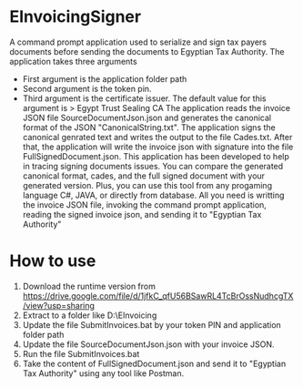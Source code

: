 # EInvoicingSigner
A command prompt application used to serialize and sign tax payers documents before sending the documents to Egyptian Tax Authority. The application takes three arguments
  * First argument is the application folder path
  * Second argument is the token pin.
  * Third argument is the certificate issuer. The default value for this argument is > Egypt Trust Sealing CA
The application reads the invoice JSON file SourceDocumentJson.json and generates the canonical format of the JSON "CanonicalString.txt". The application signs the canonical genrated text and writes the output to the file Cades.txt. After that, the application will write the invoice json with signature into the file FullSignedDocument.json. 
This application has been developed to help in tracing signing documents issues. You can compare the generated canonical format, cades, and the full signed document with your generated version. Plus, you can use this tool from any progaming language C#, JAVA, or directly from database. All you need is writting the invoice JSON file, invoking the command prompt application, reading the signed invoice json, and sending it to "Egyptian Tax Authority" 
# How to use
1. Download the runtime version from https://drive.google.com/file/d/1jfkC_qfU56BSawRL4TcBrOssNudhcgTX/view?usp=sharing
2. Extract to a folder like D:\EInvoicing
3. Update the file SubmitInvoices.bat by your token PIN and application folder path
4. Update the file SourceDocumentJson.json with your invoice JSON.
5. Run the file SubmitInvoices.bat
6. Take the content of FullSignedDocument.json and send it to "Egyptian Tax Authority" using any tool like Postman.
